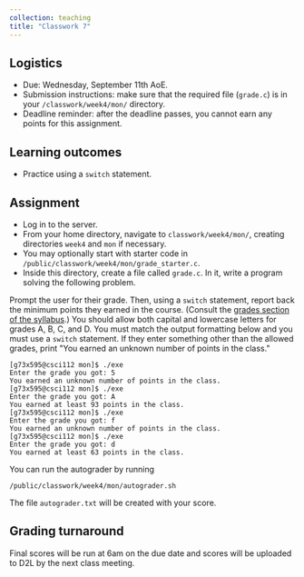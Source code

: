 ```yaml
---
collection: teaching
title: "Classwork 7"
---
```


## Logistics
* Due: Wednesday, September 11th AoE.
* Submission instructions: make sure that the required file (`grade.c`) is in your
	`/classwork/week4/mon/` directory.
* Deadline reminder: after the deadline passes, you cannot earn any points for
	this assignment.

## Learning outcomes
* Practice using a `switch` statement.

## Assignment

* Log in to the server.
* From your home directory, navigate to `classwork/week4/mon/`, creating directories `week4` and `mon` if necessary.
* You may optionally start with starter code in
	`/public/classwork/week4/mon/grade_starter.c`.
* Inside this directory, create a file called `grade.c`. In it, write a
	program solving the following problem.

Prompt the user for their grade. Then, using a `switch` statement, report back
the minimum points they earned in the course. (Consult the [grades section of the syllabus]( https://fangtian-zhong.github.io/teaching/csci112-spring-2024/syllabus#grading).)
You should allow both capital and lowercase letters for grades A, B, C, and D. You must match the output
formatting below and you must use a `switch` statement. If they enter something
other than the allowed grades, print "You earned an unknown number of points in
the class."

```
[g73x595@csci112 mon]$ ./exe
Enter the grade you got: 5
You earned an unknown number of points in the class.
[g73x595@csci112 mon]$ ./exe
Enter the grade you got: A
You earned at least 93 points in the class.
[g73x595@csci112 mon]$ ./exe
Enter the grade you got: f
You earned an unknown number of points in the class.
[g73x595@csci112 mon]$ ./exe
Enter the grade you got: d
You earned at least 63 points in the class.
```

You can run the autograder by running
```
/public/classwork/week4/mon/autograder.sh
```

The file `autograder.txt` will be created with your score.

## Grading turnaround
Final scores will be run at 6am on the due date and scores will be
uploaded to D2L by the next class meeting.
